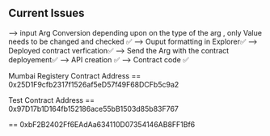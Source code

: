 ## Current Issues

--> input Arg Conversion depending upon on the type of the arg , only Value needs to be changed and checked ✅
--> Ouput formatting in Explorer✅
--> Deployed contract verfication✅
--> Send the Arg with the contract deployement✅
--> API creation ✅
--> Contract code ✅

Mumbai Registery Contract Address
== 0x25D1F9cfb2317f1526af5eD57f49F68DCFb5c9a2

Test Contract Address
== 0x97D17b1D164fb152186ace55bB1503d85b83F767

== 0xbF2B2402Ff6EAdAa634110D07354146AB8FF1Bf6
